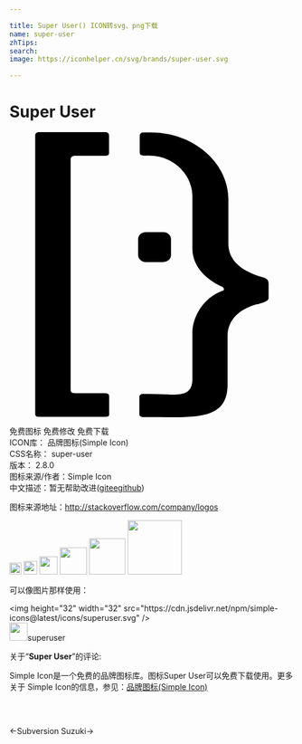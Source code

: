 ```yaml
---

title: Super User() ICON转svg、png下载
name: super-user
zhTips: 
search: 
image: https://iconhelper.cn/svg/brands/super-user.svg

---
```


# Super User  <small style="font-size: 60%;font-weight: 100"></small>

<div id="svg" class="svg-wrap">
<svg role="img" viewBox="0 0 24 24" xmlns="http://www.w3.org/2000/svg"><title>Super User icon</title><path d="M20.863 14.479c-1.48.421-2.489 1.287-2.489 2.716v4.081c0 3.048-2.907 2.714-6.517 2.714h-.555c-.225 0-.359-.084-.359-.28v-1.398c0-.194.12-.279.345-.279h.45c2.16 0 3.675.475 3.675-1.26v-3.917c0-1.199.84-2.88 2.521-3.493.119-.031.135-.085.135-.141s-.03-.139-.135-.195c-1.53-.7-2.521-1.844-2.521-3.217V5.385c0-1.707-1.5-3.412-3.659-3.412h-.451c-.225 0-.33-.084-.33-.279V.301c0-.195.15-.281.375-.281h.556c3.6 0 6.54 2.572 6.54 5.62v3.72c0 1.409 1.004 2.22 2.52 2.744.556.165.869.196.869.646v1.17c.03.256-.239.375-.914.57l-.056-.011zM8.092 23.97h-5.59c-.225 0-.336-.056-.336-.252V.279c0-.164.104-.279.33-.279H8.03c.226 0 .36.084.36.279v1.455c0 .195-.121.252-.346.252H5.572c-.305 0-.42.111-.42.307v19.41c0 .196.115.27.367.27h2.517c.226 0 .363.076.363.255v1.484c.029.166-.084.255-.308.255v.003zm4.875-13.034h-1.485c-.362 0-.642-.281-.642-.59V9.003c0-.335.307-.585.642-.585h1.485c.359 0 .642.277.642.585v1.343c0 .336-.31.588-.645.588l.003.002z"/></svg>
</div>
<detail full-name='super-user'></detail>

<div class="detail-page">
<p>
<span><span class="badge-success badge">免费图标</span> <span class="badge-success badge">免费修改</span>  <span class="badge-success badge">免费下载</span> </span>
<br/>
<span>
ICON库：
<span class="badge-secondary badge">品牌图标(Simple Icon)</span> 
</span>
<br/>
<span>
CSS名称：
<span class="badge-secondary badge">super-user</span> 
</span>

<br/>
<span>
版本：
<span class="badge-secondary badge">2.8.0</span> 
</span>
<br/>
<span>图标来源/作者：<span class="badge-light badge">Simple Icon</span></span> 
<br/>
<span class="zh-detail">中文描述：暂无<span class="help-link"><span>帮助改进</span>(<a href="https://gitee.com/liuwave/icon-helper/edit/master/json/brands/super-user.json" target="_blank" rel="noopener noreferrer">gitee</a><a href="https://github.com/liuwave/icon-helper/edit/master/json/brands/super-user.json" target="_blank" rel="noopener noreferrer">github</a></span>)</span><br/>
</p>
</div><div class="description description alert alert-light"><p>图标来源地址：<a href="http://stackoverflow.com/company/logos" target="_blank" rel="noopener noreferrer">http://stackoverflow.com/company/logos</a></p></div>
<div class="alert alert-dark">
<img height="21" width="21" src="https://cdn.jsdelivr.net/npm/simple-icons@latest/icons/superuser.svg" />
<img height="24" width="24" src="https://cdn.jsdelivr.net/npm/simple-icons@latest/icons/superuser.svg" />
<img height="32" width="32" src="https://cdn.jsdelivr.net/npm/simple-icons@latest/icons/superuser.svg" />
<img height="48" width="48" src="https://cdn.jsdelivr.net/npm/simple-icons@latest/icons/superuser.svg" />
<img height="64" width="64" src="https://cdn.jsdelivr.net/npm/simple-icons@latest/icons/superuser.svg" />
<img height="96" width="96" src="https://cdn.jsdelivr.net/npm/simple-icons@latest/icons/superuser.svg" />

</div>
<div>
  <p>可以像图片那样使用：    
  </p>
  <div class="alert alert-primary" style="font-size: 14px">
    &lt;img height="32" width="32" src="https://cdn.jsdelivr.net/npm/simple-icons@latest/icons/superuser.svg" /&gt;
    <copy-btn content='<img height="32" width="32" src="https://cdn.jsdelivr.net/npm/simple-icons@latest/icons/superuser.svg" />'></copy-btn>
  </div>
  <div class="alert alert-secondary">
    <img height="32" width="32" src="https://cdn.jsdelivr.net/npm/simple-icons@latest/icons/superuser.svg" />superuser
    <copy-btn content="superuser" btn-title="复制图标名称"></copy-btn>
  </div>
</div>
<div class="icon-detail__container">
<p>关于“<b>Super User</b>”的评论:</p>
</div>
<Vssue title="关于“Super User”的评论" />
<div><p>Simple Icon是一个免费的品牌图标库。图标Super User可以免费下载使用。更多关于  Simple Icon的信息，参见：<a target="_blank" href="https://iconhelper.cn/brands.html">品牌图标(Simple Icon)</a>
</p></div>


<div style="padding:2rem 0 " class="page-nav"><p class="inner"><span class="prev">←<router-link to="/icon/subversion.html">Subversion</router-link></span> <span class="next"><router-link to="/icon/suzuki.html">Suzuki</router-link>→</span></p></div>
